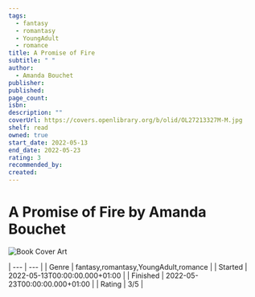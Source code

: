 ```yaml
---
tags:
  - fantasy
  - romantasy
  - YoungAdult
  - romance
title: A Promise of Fire
subtitle: " "
author:
  - Amanda Bouchet
publisher: 
published: 
page_count: 
isbn: 
description: ""
coverUrl: https://covers.openlibrary.org/b/olid/OL27213327M-M.jpg
shelf: read
owned: true
start_date: 2022-05-13
end_date: 2022-05-23
rating: 3
recommended_by: 
created: 
---
```


# A Promise of Fire by Amanda Bouchet

![Book Cover Art](https://covers.openlibrary.org/b/olid/OL27213327M-M.jpg)


| --- | --- |
| Genre | fantasy,romantasy,YoungAdult,romance |
| Started | 2022-05-13T00:00:00.000+01:00 |
| Finished | 2022-05-23T00:00:00.000+01:00 |
| Rating | 3/5 |

